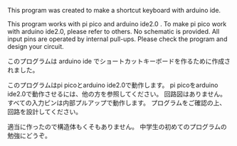 This program was created to make a shortcut keyboard with 
arduino ide.

This program works with pi pico and arduino ide2.0 
. To make pi pico work with arduino ide2.0, please refer to 
others.
No schematic is provided.
All input pins are operated by internal pull-ups.
Please check the program and design your circuit.

このプログラムは
arduino ide でショートカットキーボードを作るために作成されました。

このプログラムはpi picoとarduino ide2.0で動作します。
pi picoをarduino ide2.0で動作させるには、他の方を参照してください。
回路図はありません。
すべての入力ピンは内部プルアップで動作します。
プログラムをご確認の上、回路を設計してください。

適当に作ったので構造体もくそもありません。
中学生の初めてのプログラムの勉強にどうぞ。
